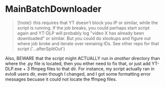 # MainBatchDownloader
>[!note]: this requires that YT doesn't block you IP or similar, while the script is running. If the job breaks, you could perhaps start script again and YT-DLP will probably log "video X has already been downloaded" or similar.
But you could do xlookups and figure out where job broke and iterate over remainig IDs. See other repo for that script  ('...afterSplitOut')

Also, BEWARE that the script might ACTUALLY run in _another_ directory than where the .py file is located, then you either need to fix that, or just add YT-DLP.exe + 3 ffmpeg files to that dir. For instance, my script actually ran in evlo8 users dir, even though I changed, and I got some formatting error messages becuase it could not locate the ffmpeg files.
